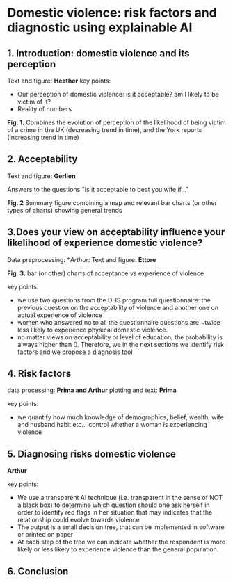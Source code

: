 # Domestic violence: risk factors and diagnostic using explainable AI

## 1. Introduction: domestic violence and its perception

Text and figure: **Heather**
key points:

- Our perception of domestic violence: is it acceptable? am I likely to be victim of it?
- Reality of numbers

**Fig. 1.** Combines the  evolution of perception of the likelihood of being victim of a crime in the UK (decreasing trend in time), and the York reports (increasing trend in time)

## 2. Acceptability

Text and figure: **Gerlien**

Answers to the questions "Is it acceptable to beat you wife if..."

**Fig. 2** Summary figure combining a map and relevant bar charts (or other types of charts) showing general trends

## 3.Does your view on acceptability influence your likelihood of experience domestic violence?

Data preprocessing: **Arthur*:
Text and figure: **Ettore**

**Fig. 3.** bar (or other) charts of acceptance vs experience of violence

key points:

- we use two questions from the DHS program full questionnaire: the previous question on the acceptability of violence and another one on actual experience of violence
- women who answered no to all the questionnaire questions are ~twice less likely to experience physical domestic violence.
- no matter views on acceptability or level of education, the probability is always higher than 0. Therefore, we in the next sections we identify risk factors and we propose a diagnosis tool

## 4. Risk factors
data processing: **Prima and Arthur**
plotting and text: **Prima**

key points: 
- we quantify how much knowledge of demographics, belief, wealth, wife and husband habit etc... control whether a woman is experiencing violence

## 5. Diagnosing risks domestic violence
**Arthur**

key points: 

- We use a transparent AI technique (i.e. transparent in the sense of NOT a black box) to determine which question should one ask herself in order to identify red flags in her situation that may indicates that the relationship could evolve towards violence
- The output is a small decision tree, that can be implemented in software or printed on paper
- At each step of the tree we can indicate whether the respondent is more likely or less likely to experience violence than the general population.

## 6. Conclusion